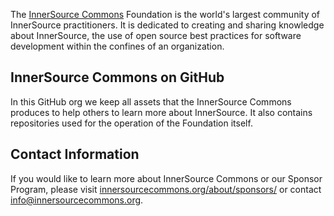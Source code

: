 The [InnerSource Commons](https://innersourcecommons.org) Foundation is the world's largest community of InnerSource practitioners. 
It is dedicated to creating and sharing knowledge about InnerSource, the use of open source best practices for software development within the confines of an organization.

## InnerSource Commons on GitHub

In this GitHub org we keep all assets that the InnerSource Commons produces to help others to learn more about InnerSource.
It also contains repositories used for the operation of the Foundation itself.

## Contact Information

If you would like to learn more about InnerSource Commons or our Sponsor Program, please visit [innersourcecommons.org/about/sponsors/](https://innersourcecommons.org/about/sponsors/) or contact info@innersourcecommons.org.
